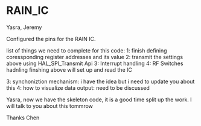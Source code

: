 # RAIN_IC
 Yasra, Jeremy
 
 Configured the pins for the RAIN IC.
 
 list of things we need to complete for this code:
 1: finish  defining coressponding register addresses and its value 
 2: transmit the settings above using HAL_SPI_Transmit Api
 3: Interrupt handling
 4: RF Switches hadnling
 finshing above will set up and read the IC
 
 3: synchoniztion mechanism: i have the idea but i need to update you about this
 4: how to visualize data output: need to be discussed
 
 Yasra, now we have the skeleton code, it is a good time split up the work. I will talk to you about this tommrow
 
 Thanks
 Chen
 
 
 
